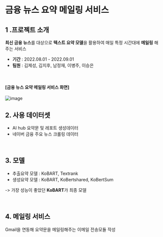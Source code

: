 # 금융 뉴스 요약 메일링 서비스

## 1 .프로젝트 소개
**최신 금융 뉴스**를 대상으로 **텍스트 요약 모델**을 활용하여 매일 특정 시간대에 **메일링** 해주는 서비스
- **기간** : 2022.08.01 - 2022.09.01
- **팀원** : 김제성, 김지후, 남정재, 이병주, 이승은
<br/>

#### [금융 뉴스 요약 메일링 서비스 화면]
![image](https://user-images.githubusercontent.com/69797157/187460742-3ef7ccad-2253-4495-89cc-3ff71f63ff22.png)


## 2. 사용 데이터셋
- AI hub 요약문 및 레포트 생성데이터
- 네이버 금융 주요 뉴스 크롤링 데이터
<br/>

## 3. 모델
- 추출요약 모델 : KoBART, Textrank
- 생성요약 모델 : KoBART, KoBertshared, KoBertSum

-> 가장 성능이 좋았던 **KoBART**가 최종 모델

<br/>

## 4. 메일링 서비스
Gmail을 연동해 요약문을 메일링해주는 이메일 전송모듈 작성
